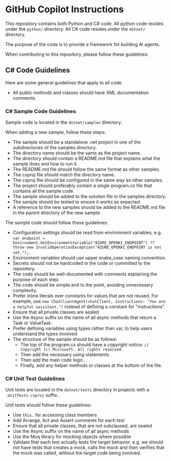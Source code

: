 # GitHub Copilot Instructions

This repository contains both Python and C# code.
All python code resides under the `python/` directory.
All C# code resides under the `dotnet/` directory.

The purpose of the code is to provide a framework for building AI agents.

When contributing to this repository, please follow these guidelines:

## C# Code Guidelines

Here are some general guidelines that apply to all code.

- All public methods and classes should have XML documentation comments.

### C# Sample Code Guidelines

Sample code is located in the `dotnet/samples` directory.

When adding a new sample, follow these steps:

- The sample should be a standalone .net project in one of the subdirectories of the samples directory.
- The directory name should be the same as the project name.
- The directory should contain a README.md file that explains what the sample does and how to run it.
- The README.md file should follow the same format as other samples.
- The csproj file should match the directory name.
- The csproj file should be configured in the same way as other samples.
- The project should preferably contain a single program.cs file that contains all the sample code.
- The sample should be added to the solution file in the samples directory.
- The sample should be tested to ensure it works as expected.
- A reference to the new samples should be added to the README.md file in the parent directory of the new sample.

The sample code should follow these guidelines:

- Configuration settings should be read from environment variables, e.g. `var endpoint = Environment.GetEnvironmentVariable("AZURE_OPENAI_ENDPOINT") ?? throw new InvalidOperationException("AZURE_OPENAI_ENDPOINT is not set.");`.
- Environment variables should use upper snake_case naming convention.
- Secrets should not be hardcoded in the code or committed to the repository.
- The code should be well-documented with comments explaining the purpose of each step.
- The code should be simple and to the point, avoiding unnecessary complexity.
- Prefer inline literals over constants for values that are not reused. For example, use `new ChatClientAgent(chatClient, instructions: "You are a helpful assistant.")` instead of defining a constant for "instructions".
- Ensure that all private classes are sealed
- Use the Async suffix on the name of all async methods that return a Task or ValueTask.
- Prefer defining variables using types rather than var, to help users understand the types involved.
- The structure of the sample should be as follows:
  - The top of the program.cs should have a copyright notice: `// Copyright (c) Microsoft. All rights reserved.`
  - Then add the necessary using statements.
  - Then add the main code logic.
  - Finally, add any helper methods or classes at the bottom of the file.

### C# Unit Test Guidelines

Unit tests are located in the `dotnet/tests` directory in projects with a `.UnitTests.csproj` suffix.

Unit tests should follow these guidelines:

- Use `this.` for accessing class members
- Add Arrange, Act and Assert comments for each test
- Ensure that all private classes, that are not subclassed, are sealed
- Use the Async suffix on the name of all async methods
- Use the Moq library for mocking objects where possible
- Validate that each test actually tests the target behavior, e.g. we should not have tests that creates a mock, calls the mock and then verifies that the mock was called, without the target code being involved.
